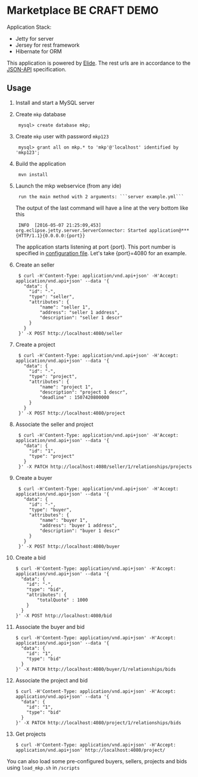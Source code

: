 # Marketplace BE CRAFT DEMO

Application Stack:
- Jetty for server
- Jersey for rest framework
- Hibernate for ORM

This application is powered by [Elide](http://elide.io/).
The rest urls are in accordance to the [JSON-API](http://jsonapi.org/) specification.

## Usage

1. Install and start a MySQL server

2. Create ```mkp``` database

        mysql> create database mkp;

3. Create ```mkp``` user with password ```mkp123```

        mysql> grant all on mkp.* to 'mkp'@'localhost' identified by 'mkp123';

4. Build the application
    
        mvn install


5. Launch the mkp webservice (from any ide) 
        
        run the main method with 2 arguments: ```server example.yml``` 
        

   The output of the last command will have a line at the very bottom like this

        INFO  [2016-05-07 21:25:09,453] org.eclipse.jetty.server.ServerConnector: Started application@***{HTTP/1.1}{0.0.0.0:{port}}

   The application starts listening at port {port}. This port number is specified in [configuration file](https://github.com/yahoo/elide/blob/master/elide-example/dropwizard-elide-example/example.yml). Let's take {port}=4080 for an example.

6. Create an seller

        $ curl -H'Content-Type: application/vnd.api+json' -H'Accept: application/vnd.api+json' --data '{
          "data": {
            "id": "-",
            "type": "seller",
            "attributes": {
                "name": "seller 1",
                "address": "seller 1 address",
                "description": "seller 1 descr"
            }
          }
        }' -X POST http://localhost:4080/seller

        
7. Create a project

        $ curl -H'Content-Type: application/vnd.api+json' -H'Accept: application/vnd.api+json' --data '{
          "data": {
            "id": "-",
            "type": "project",
            "attributes": {
                "name": "project 1",
                "description": "project 1 descr",
                "deadline" : 1507420800000
            }
          }
        }' -X POST http://localhost:4080/project
        
8. Associate the seller and project

        $ curl -H'Content-Type: application/vnd.api+json' -H'Accept: application/vnd.api+json' --data '{
          "data": {
            "id": "1",
            "type": "project"
          }
        }' -X PATCH http://localhost:4080/seller/1/relationships/projects

 
9. Create a buyer

        $ curl -H'Content-Type: application/vnd.api+json' -H'Accept: application/vnd.api+json' --data '{
          "data": {
            "id": "-",
            "type": "buyer",
            "attributes": {
                "name": "buyer 1",
                "address": "buyer 1 address",
                "description": "buyer 1 descr"
            }
          }
        }' -X POST http://localhost:4080/buyer

10. Create a bid

        $ curl -H'Content-Type: application/vnd.api+json' -H'Accept: application/vnd.api+json' --data '{
          "data": {
            "id": "-",
            "type": "bid",
            "attributes": {
                "totalQuote" : 1000
            }
          }
        }' -X POST http://localhost:4080/bid

11. Associate the buyer and bid

        $ curl -H'Content-Type: application/vnd.api+json' -H'Accept: application/vnd.api+json' --data '{
          "data": {
            "id": "1",
            "type": "bid"
          }
        }' -X PATCH http://localhost:4080/buyer/1/relationships/bids

12. Associate the project and bid

        $ curl -H'Content-Type: application/vnd.api+json' -H'Accept: application/vnd.api+json' --data '{
          "data": {
            "id": "1",
            "type": "bid"
          }
        }' -X PATCH http://localhost:4080/project/1/relationships/bids

13. Get projects

        $ curl -H'Content-Type: application/vnd.api+json' -H'Accept: application/vnd.api+json' http://localhost:4080/project/

You can also load some pre-configured buyers, sellers, projects and bids using `load_mkp.sh` in `/scripts`


